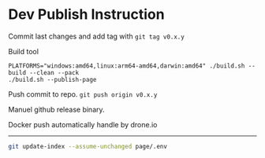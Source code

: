 # Dev Publish Instruction

Commit last changes and add tag with `git tag v0.x.y`

Build tool

```shell
PLATFORMS="windows:amd64,linux:arm64-amd64,darwin:amd64" ./build.sh --build --clean --pack
./build.sh --publish-page
```

Push commit to repo. `git push origin v0.x.y`

Manuel github release binary.

Docker push automatically handle by drone.io

---

```sh
git update-index --assume-unchanged page/.env
```
